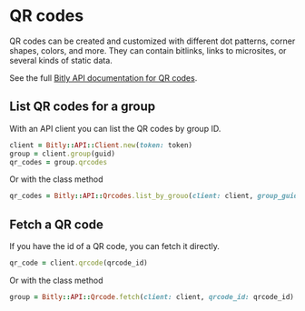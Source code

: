 # QR codes

QR codes can be created and customized with different dot patterns, corner shapes, colors, and more. They can contain bitlinks, links to microsites, or several kinds of static data. 

See the full [Bitly API documentation for QR codes](https://dev.bitly.com/api-reference/#createQRCodePublic).

## List QR codes for a group

With an API client you can list the QR codes by group ID.

```ruby
client = Bitly::API::Client.new(token: token)
group = client.group(guid)
qr_codes = group.qrcodes
```

Or with the class method

```ruby
qr_codes = Bitly::API::Qrcodes.list_by_grouo(client: client, group_guid: group_guid)
```

## Fetch a QR code

If you have the id of a QR code, you can fetch it directly.

```ruby
qr_code = client.qrcode(qrcode_id)
```

Or with the class method

```ruby
group = Bitly::API::Qrcode.fetch(client: client, qrcode_id: qrcode_id)
```